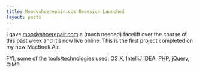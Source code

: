```yaml
---
title: Moodyshoerepair.com Redesign Launched
layout: posts
---
```


I gave [moodyshoerepair.com](http://www.moodyshoerepair.com "Moody Shoe Repair") a (much needed) facelift over the course of this past week and it’s now live online.   This is the first project completed on my new MacBook Air.

FYI, some of the tools/technologies used: OS X, IntelliJ IDEA, PHP, jQuery, GIMP.

